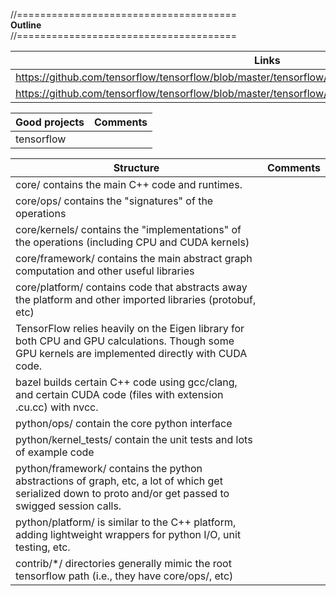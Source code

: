 
//======================================<br />
**Outline** <br />
//======================================<br />


Links | Comments
------ |------
https://github.com/tensorflow/tensorflow/blob/master/tensorflow/core/common_runtime/direct_session.cc  |
https://github.com/tensorflow/tensorflow/blob/master/tensorflow/core/common_runtime/executor.cc |


Good projects |  Comments     
------ |-----
tensorflow |


Structure | Comments
------ |------
core/ contains the main C++ code and runtimes. | 
core/ops/ contains the "signatures" of the operations |
core/kernels/ contains the "implementations" of the operations (including CPU and CUDA kernels) |
core/framework/ contains the main abstract graph computation and other useful libraries | 
core/platform/ contains code that abstracts away the platform and other imported libraries (protobuf, etc) | 
TensorFlow relies heavily on the Eigen library for both CPU and GPU calculations.  Though some GPU kernels are implemented directly with CUDA code. | 
bazel builds certain C++ code using gcc/clang, and certain CUDA code (files with extension .cu.cc) with nvcc. |
python/ops/ contain the core python interface |
python/kernel_tests/ contain the unit tests and lots of example code |
python/framework/ contains the python abstractions of graph, etc, a lot of which get serialized down to proto and/or get passed to swigged session calls. |
python/platform/ is similar to the C++ platform, adding lightweight wrappers for python I/O, unit testing, etc. |
contrib/*/ directories generally mimic the root tensorflow path (i.e., they have core/ops/, etc) |




